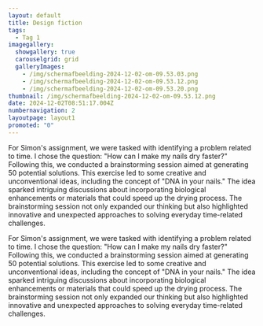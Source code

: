 ```yaml
---
layout: default
title: Design fiction
tags:
  - Tag 1
imagegallery:
  showgallery: true
  carouselgrid: grid
  galleryImages:
    - /img/scherm­afbeelding-2024-12-02-om-09.53.03.png
    - /img/scherm­afbeelding-2024-12-02-om-09.53.12.png
    - /img/scherm­afbeelding-2024-12-02-om-09.53.20.png
thumbnail: /img/scherm­afbeelding-2024-12-02-om-09.53.12.png
date: 2024-12-02T08:51:17.004Z
numbernavigation: 2
layoutpage: layout1
promoted: "0"
---
```

For Simon's assignment, we were tasked with identifying a problem related to time. I chose the question: "How can I make my nails dry faster?" Following this, we conducted a brainstorming session aimed at generating 50 potential solutions. This exercise led to some creative and unconventional ideas, including the concept of "DNA in your nails." The idea sparked intriguing discussions about incorporating biological enhancements or materials that could speed up the drying process. The brainstorming session not only expanded our thinking but also highlighted innovative and unexpected approaches to solving everyday time-related challenges.

For Simon's assignment, we were tasked with identifying a problem related to time. I chose the question: "How can I make my nails dry faster?" Following this, we conducted a brainstorming session aimed at generating 50 potential solutions. This exercise led to some creative and unconventional ideas, including the concept of "DNA in your nails." The idea sparked intriguing discussions about incorporating biological enhancements or materials that could speed up the drying process. The brainstorming session not only expanded our thinking but also highlighted innovative and unexpected approaches to solving everyday time-related challenges.